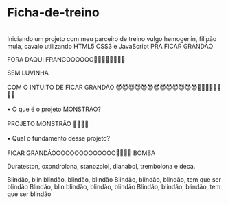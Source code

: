 # Ficha-de-treino
</br>
Iniciando um projeto com meu parceiro de treino vulgo hemogenin, filipão mula, cavalo utilizando HTML5 CSS3 e JavaScript PRA FICAR GRANDÃO

FORA DAQUI FRANGOOOOOO🐔🐔🐔🐔🐔🐔🐔🐔

SEM LUVINHA
</br>
</br>
COM O INTUITO DE FICAR GRANDÃO 😈😈😈😈😈😈😈😈😈😈😈😈😈💉💉💉💉💉💉💉💉
</br>
</br>
• O que é o projeto MONSTRÃO?
</br>
</br>
PROJETO MONSTRÃO 💉💉💉💉
</br>
</br>
• Qual o fundamento desse projeto?
</br>
</br>
FICAR GRANDÃOOOOOOOOOOOOOO💉💉💉💉 BOMBA 

Durateston, oxondrolona, stanozolol, dianabol, trembolona e deca.

Blindão, blin blindão, blindão, blindão
Blindão, blindão, blindão, tem que ser blindão
Blindão, blin blindão, blindão, blindão
Blindão, blindão, blindão, tem que ser blindão
